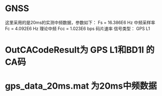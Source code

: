 # GNSS
这里采用的是20ms的实测中频数据，参数如下： Fs = 16.386E6 Hz 中频采样率 Fc = 4.092E6
Hz 理论中频 Fcc = 1.023E6 bps 码片速率 信号类型： GPS L1
# OutCACodeResult为 GPS L1和BD1I 的CA码
# gps_data_20ms.mat 为20ms中频数据
